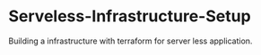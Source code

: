 # Serveless-Infrastructure-Setup
Building a infrastructure with terraform for server less application.
